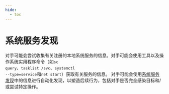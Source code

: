 ```yaml
---
hide:
  - toc
---
```


# 系统服务发现

对手可能会尝试收集有关注册的本地系统服务的信息。对手可能会使用工具以及操作系统实用程序命令（如<code>sc query</code>、<code>tasklist /svc</code>、<code>systemctl --type=service</code>和<code>net start</code>）获取有关服务的信息。  对手可能会使用[系统服务发现](https://attack.mitre.org/techniques/T1007)中的信息进行自动化发现，以塑造后续行为，包括对手是否完全感染目标和/或尝试特定操作。
